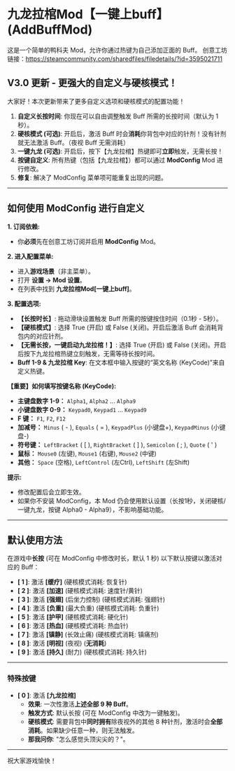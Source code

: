 # 九龙拉棺Mod【一键上buff】(AddBuffMod)

这是一个简单的鸭科夫 Mod，允许你通过热键为自己添加正面的 Buff。
创意工坊链接：https://steamcommunity.com/sharedfiles/filedetails/?id=3595021711

## V3.0 更新 - 更强大的自定义与硬核模式！

大家好！本次更新带来了更多自定义选项和硬核模式的配置功能！

1.  **自定义长按时间**: 你现在可以自由调整触发 Buff 所需的长按时间（默认为 1 秒）。
2.  **硬核模式 (可选)**: 开启后，激活 Buff 时会**消耗**你背包中对应的针剂！没有针剂就无法激活 Buff。（夜视 Buff 无需消耗）
3.  **一键九龙 (可选)**: 开启后，按下【九龙拉棺】热键即可**立即**触发，无需长按！
4.  **按键自定义**: 所有热键（包括【九龙拉棺】）都可以通过 **ModConfig** Mod 进行修改。
5.  **修复**: 解决了 ModConfig 菜单项可能重复出现的问题。

---

## 如何使用 ModConfig 进行自定义

**1. 订阅依赖:**
   * 你**必须**先在创意工坊订阅并启用 **ModConfig** Mod。

**2. 进入配置菜单:**
   * 进入**游戏场景**（非主菜单）。
   * 打开 **设置 -> Mod 设置**。
   * 在列表中找到 **九龙拉棺Mod[一键上buff]**。

**3. 配置选项:**
   * **【长按时长】**: 拖动滑块设置触发 Buff 所需的按键按住时间（0.1秒 - 5秒）。
   * **【硬核模式】**: 选择 True (开启) 或 False (关闭)。开启后激活 Buff 会消耗背包内的对应针剂。
   * **【无需长按，一键启动九龙拉棺！】**: 选择 True (开启) 或 False (关闭)。开启后按下九龙拉棺热键立刻触发，无需等待长按时间。
   * **Buff 1-9 & 九龙拉棺 Key**: 在文本框中输入按键的“英文名称 (KeyCode)”来自定义热键。

**【重要】如何填写按键名称 (KeyCode):**
* **主键盘数字 1-9：** `Alpha1`, `Alpha2` ... `Alpha9`
* **小键盘数字 0-9：** `Keypad0`, `Keypad1` ... `Keypad9`
* **F 键：** `F1`, `F2`, `F12`
* **加减号：** `Minus` ( - ), `Equals` ( = ), `KeypadPlus` (小键盘+), `KeypadMinus` (小键盘-)
* **符号键：** `LeftBracket` ( [ ), `RightBracket` ( ] ), `Semicolon` ( ; ), `Quote` ( ' )
* **鼠标：** `Mouse0` (左键), `Mouse1` (右键), `Mouse2` (中键)
* **其他：** `Space` (空格), `LeftControl` (左Ctrl), `LeftShift` (左Shift)

**提示:**
* 修改配置后会立即生效。
* 如果你不安装 ModConfig，本 Mod 仍会使用默认设置（长按1秒，关闭硬核/一键九龙，按键 Alpha0 - Alpha9），不影响基础功能。

---

## 默认使用方法

在游戏中**长按** (可在 ModConfig 中修改时长，默认 1 秒) 以下默认按键以激活对应的 Buff：

* **[ 1 ]**: 激活 **[缓疗]** (硬核模式消耗: 恢复针)
* **[ 2 ]**: 激活 **[加速]** (硬核模式消耗: 速度针/黄针)
* **[ 3 ]**: 激活 **[强翅]** (后坐力控制) (硬核模式消耗: 强翅针)
* **[ 4 ]**: 激活 **[负重]** (最大负重) (硬核模式消耗: 负重针)
* **[ 5 ]**: 激活 **[护甲]** (硬核模式消耗: 硬化针)
* **[ 6 ]**: 激活 **[热血]** (硬核模式消耗: 热血针)
* **[ 7 ]**: 激活 **[镇静]** (长效止痛) (硬核模式消耗: 镇痛剂)
* **[ 8 ]**: 激活 **[明视]** (夜视) (**无消耗**)
* **[ 9 ]**: 激活 **[持久]** (耐力) (硬核模式消耗: 持久针)

---

### 特殊按键

* **[ 0 ]**: 激活 **[九龙拉棺]**
    * **效果**: 一次性激活**上述全部 9 种 Buff**。
    * **触发方式**: 默认长按 (可在 ModConfig 中改为一键触发)。
    * **硬核模式**: 需要背包中**同时拥有**除夜视外的其他 8 种针剂，激活时会**全部消耗**。如果缺少任意一种，则无法触发。
    * **那我问你**: "怎么感觉头顶尖尖的？"。

---

祝大家游戏愉快！
